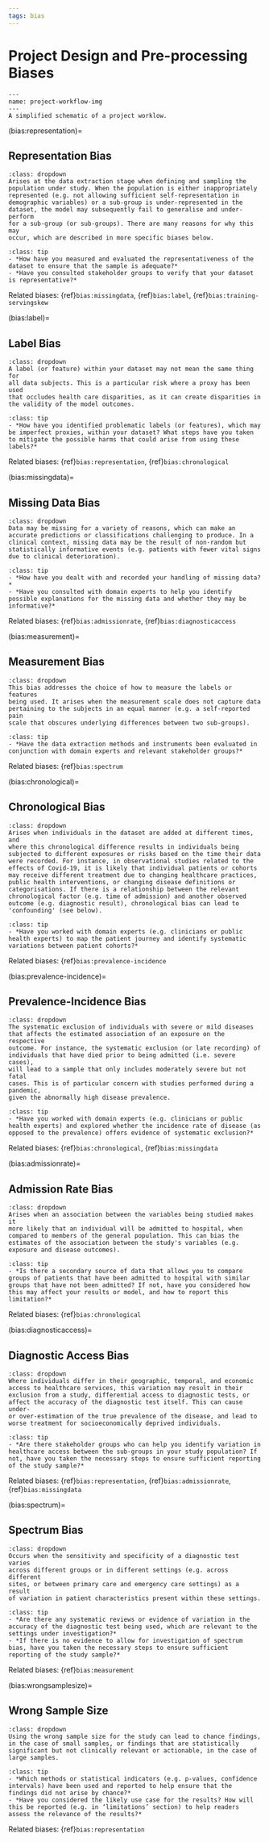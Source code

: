 ```yaml
---
tags: bias
---
```


# Project Design and Pre-processing Biases

```{figure} /images/p.png
---
name: project-workflow-img
---
A simplified schematic of a project worklow.
```

(bias:representation)=
## Representation Bias

```{admonition} Definition
:class: dropdown
Arises at the data extraction stage when defining and sampling the
population under study. When the population is either inappropriately
represented (e.g. not allowing sufficient self-representation in
demographic variables) or a sub-group is under-represented in the
dataset, the model may subsequently fail to generalise and under-perform
for a sub-group (or sub-groups). There are many reasons for why this may
occur, which are described in more specific biases below.
```

```{admonition} Deliberative Prompts
:class: tip
- *How have you measured and evaluated the representativeness of the dataset to ensure that the sample is adequate?*
- *Have you consulted stakeholder groups to verify that your dataset is representative?*
```

Related biases: {ref}`bias:missingdata`, {ref}`bias:label`, {ref}`bias:training-servingskew`

(bias:label)=
## Label Bias

```{admonition} Definition
:class: dropdown
A label (or feature) within your dataset may not mean the same thing for
all data subjects. This is a particular risk where a proxy has been used
that occludes health care disparities, as it can create disparities in
the validity of the model outcomes.
```

```{admonition} Deliberative Prompts
:class: tip
- *How have you identified problematic labels (or features), which may be imperfect proxies, within your dataset? What steps have you taken to mitigate the possible harms that could arise from using these labels?*
```

Related biases: {ref}`bias:representation`, {ref}`bias:chronological`

(bias:missingdata)=
## Missing Data Bias

```{admonition} Definition
:class: dropdown
Data may be missing for a variety of reasons, which can make an
accurate predictions or classifications challenging to produce. In a
clinical context, missing data may be the result of non-random but
statistically informative events (e.g. patients with fewer vital signs
due to clinical deterioration).
```

```{admonition} Deliberative Prompts
:class: tip
- *How have you dealt with and recorded your handling of missing data?*
- *Have you consulted with domain experts to help you identify possible explanations for the missing data and whether they may be informative?*
```

Related biases: {ref}`bias:admissionrate`, {ref}`bias:diagnosticaccess`

(bias:measurement)=
## Measurement Bias

```{admonition} Definition
:class: dropdown
This bias addresses the choice of how to measure the labels or features
being used. It arises when the measurement scale does not capture data
pertaining to the subjects in an equal manner (e.g. a self-reported pain
scale that obscures underlying differences between two sub-groups).
```

```{admonition} Deliberative Prompts
:class: tip
- *Have the data extraction methods and instruments been evaluated in conjunction with domain experts and relevant stakeholder groups?*
```

Related biases: {ref}`bias:spectrum`

(bias:chronological)=
## Chronological Bias

```{admonition} Definition
:class: dropdown
Arises when individuals in the dataset are added at different times, and
where this chronological difference results in individuals being
subjected to different exposures or risks based on the time their data
were recorded. For instance, in observational studies related to the
effects of Covid-19, it is likely that individual patients or cohorts
may receive different treatment due to changing healthcare practices,
public health interventions, or changing disease definitions or
categorisations. If there is a relationship between the relevant
chronological factor (e.g. time of admission) and another observed
outcome (e.g. diagnostic result), chronological bias can lead to
'confounding' (see below).
```

```{admonition} Deliberative Prompts
:class: tip
- *Have you worked with domain experts (e.g. clinicians or public health experts) to map the patient journey and identify systematic variations between patient cohorts?*
```

Related biases: {ref}`bias:prevalence-incidence`

(bias:prevalence-incidence)=
## Prevalence-Incidence Bias

```{admonition} Definition
:class: dropdown
The systematic exclusion of individuals with severe or mild diseases
that affects the estimated association of an exposure on the respective
outcome. For instance, the systematic exclusion (or late recording) of
individuals that have died prior to being admitted (i.e. severe cases),
will lead to a sample that only includes moderately severe but not fatal
cases. This is of particular concern with studies performed during a pandemic,
given the abnormally high disease prevalence.
```

```{admonition} Deliberative Prompts
:class: tip
- *Have you worked with domain experts (e.g. clinicians or public health experts) and explored whether the incidence rate of disease (as opposed to the prevalence) offers evidence of systematic exclusion?*
```

Related biases: {ref}`bias:chronological`, {ref}`bias:missingdata`

(bias:admissionrate)=
## Admission Rate Bias

```{admonition} Definition
:class: dropdown
Arises when an association between the variables being studied makes it
more likely that an individual will be admitted to hospital, when
compared to members of the general population. This can bias the
estimates of the association between the study's variables (e.g.
exposure and disease outcomes).
```

```{admonition} Deliberative Prompts
:class: tip
- *Is there a secondary source of data that allows you to compare groups of patients that have been admitted to hospital with similar groups that have not been admitted? If not, have you considered how this may affect your results or model, and how to report this limitation?*
```

Related biases: {ref}`bias:chronological`

(bias:diagnosticaccess)=
## Diagnostic Access Bias

```{admonition} Definition
:class: dropdown
Where individuals differ in their geographic, temporal, and economic
access to healthcare services, this variation may result in their
exclusion from a study, differential access to diagnostic tests, or
affect the accuracy of the diagnostic test itself. This can cause under-
or over-estimation of the true prevalence of the disease, and lead to
worse treatment for socioeconomically deprived individuals.
```

```{admonition} Deliberative Prompts
:class: tip
- *Are there stakeholder groups who can help you identify variation in healthcare access between the sub-groups in your study population? If not, have you taken the necessary steps to ensure sufficient reporting of the study sample?*
```

Related biases: {ref}`bias:representation`, {ref}`bias:admissionrate`, {ref}`bias:missingdata`

(bias:spectrum)=
## Spectrum Bias

```{admonition} Definition
:class: dropdown
Occurs when the sensitivity and specificity of a diagnostic test varies
across different groups or in different settings (e.g. across different
sites, or between primary care and emergency care settings) as a result
of variation in patient characteristics present within these settings.
```

```{admonition} Deliberative Prompts
:class: tip
- *Are there any systematic reviews or evidence of variation in the accuracy of the diagnostic test being used, which are relevant to the settings under investigation?*
- *If there is no evidence to allow for investigation of spectrum bias, have you taken the necessary steps to ensure sufficient reporting of the study sample?*
```

Related biases: {ref}`bias:measurement`

(bias:wrongsamplesize)=
## Wrong Sample Size

```{admonition} Definition
:class: dropdown
Using the wrong sample size for the study can lead to chance findings,
in the case of small samples, or findings that are statistically
significant but not clinically relevant or actionable, in the case of
large samples.
```

```{admonition} Deliberative Prompts
:class: tip
- *Which methods or statistical indicators (e.g. p-values, confidence intervals) have been used and reported to help ensure that the findings did not arise by chance?*
- *Have you considered the likely use case for the results? How will this be reported (e.g. in ‘limitations’ section) to help readers assess the relevance of the results?*
```

Related biases: {ref}`bias:representation`
